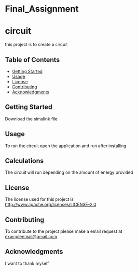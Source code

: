 # Final_Assignment
# circuit

this project is to create a circuit



## Table of Contents

- [Getting Started](#getting-started)
- [Usage](#usage)
- [License](#license)
- [Contributing](#contributing)
- [Acknowledgments](#acknowledgments)

## Getting Started

Download the simulink file

## Usage

To run the circuit open the application and run after installing

## Calculations

The circuit will run depending on the amount of energy provided

## License

The license used for this project is http://www.apache.org/licenses/LICENSE-2.0

## Contributing

To contribute to the project please make a email request at exampleemail@gmail.com

## Acknowledgments

I want to thank myself
